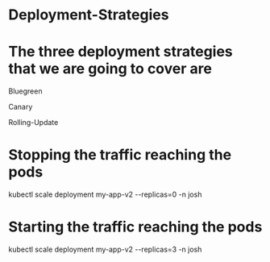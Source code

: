 # Deployment-Strategies

# The three deployment strategies that we are going to cover are 

Bluegreen 

Canary 

Rolling-Update 

# Stopping the traffic reaching the pods 

kubectl scale deployment my-app-v2 --replicas=0 -n josh

# Starting the traffic reaching the pods 

kubectl scale deployment my-app-v2 --replicas=3 -n josh



